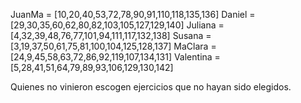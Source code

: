 JuanMa = [10,20,40,53,72,78,90,91,110,118,135,136]
Daniel = [29,30,35,60,62,80,82,103,105,127,129,140]
Juliana = [4,32,39,48,76,77,101,94,111,117,132,138]
Susana = [3,19,37,50,61,75,81,100,104,125,128,137]
MaClara = [24,9,45,58,63,72,86,92,119,107,134,131]
Valentina = [5,28,41,51,64,79,89,93,106,129,130,142]

Quienes no vinieron escogen ejercicios que no
hayan sido elegidos.
